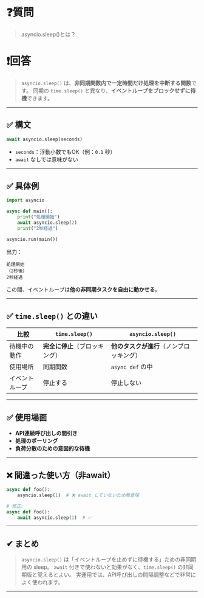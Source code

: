 # ❓質問
> asyncio.sleep()とは？

# ❗回答
>  `asyncio.sleep()` は、**非同期関数内で一定時間だけ処理を中断する関数**です。
>  同期の `time.sleep()` と異なり、**イベントループをブロックせずに待機**できます。

---

## ✅ 構文

```python
await asyncio.sleep(seconds)
```

* `seconds`：浮動小数でもOK（例：`0.1` 秒）
* `await` なしでは意味がない

---

## ✅ 具体例

```python
import asyncio

async def main():
    print("処理開始")
    await asyncio.sleep(2)
    print("2秒経過")

asyncio.run(main())
```

出力：

```
処理開始
（2秒後）
2秒経過
```

この間、イベントループは**他の非同期タスクを自由に動かせる**。

---

## ✅ `time.sleep()` との違い

| 比較      | `time.sleep()`    | `asyncio.sleep()`      |
| ------- | ----------------- | ---------------------- |
| 待機中の動作  | **完全に停止**（ブロッキング） | **他のタスクが進行**（ノンブロッキング） |
| 使用場所    | 同期関数              | `async def` の中         |
| イベントループ | 停止する              | 停止しない                  |

---

## ✅ 使用場面

* **API連続呼び出しの間引き**
* **処理のポーリング**
* **負荷分散のための意図的な待機**

---

## ❌ 間違った使い方（非await）

```python
async def foo():
    asyncio.sleep(1)  # ❌ await していないため無意味

# 修正:
async def foo():
    await asyncio.sleep(1)  # ✅
```

---

## ✔ まとめ

> `asyncio.sleep()` は「イベントループを止めずに待機する」ための非同期用の sleep。
> `await` 付きで使わないと効果がなく、`time.sleep()` の非同期版と覚えるとよい。
> 実運用では、API呼び出しの間隔調整などで非常によく使われます。

---
